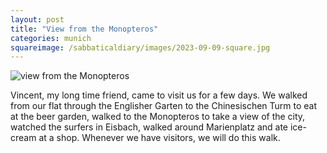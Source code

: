 ```yaml
---
layout: post
title: "View from the Monopteros"
categories: munich
squareimage: /sabbaticaldiary/images/2023-09-09-square.jpg
---
```

<img src="/sabbaticaldiary/images/2023-09-09.jpg" alt="view from the Monopteros" class="center">

Vincent, my long time friend, came to visit us for a few days. We walked from our flat through the Englisher Garten to the Chinesischen Turm to eat at the beer garden, walked to the Monopteros to take a view of the city, watched the surfers in Eisbach, walked around Marienplatz and ate ice-cream at a shop. Whenever we have visitors, we will do this walk.